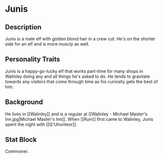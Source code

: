 # Junis
## Description
Junis is a male elf with golden blond hair in a crew cut. He's on the shorter side for an elf and is more muscly as well.  
  
## Personality Traits
Junis is a happy-go-lucky elf that works part-time for many shops in Walinley doing any and all things he's asked to do. He tends to gravitate towards any visitors that come through time as his curiosity gets the best of him. 

## Background
He lives in [[Walinley]] and is a regular at [[Walinley - Michael Master's Inn.jpg|Michael Master's Inn]]. When [[Ruin]] first came to Walinley, Junis spent the night with [[Q'Ulrunteor]]. 

## Stat Block
Commoner.